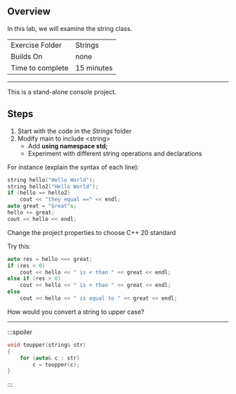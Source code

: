 ## Overview
In this lab, we will examine the string class.

| | |
| --------- | --------------------------- |
| Exercise Folder | Strings  |
| Builds On | none |
| Time to complete | 15 minutes

* * *
This is a stand-alone console project.

## Steps
1. Start with the code in the *Strings* folder
2. Modify main to include &lt;string&gt;
	- Add **using namespace std;**
	- Experiment with different string operations and declarations

For instance (explain the syntax of each line):
```C++
string hello("Hello World");
string hello2("Hello World");
if (hello == hello2) 
    cout << "they equal ==" << endl;
auto great = "Great"s;
hello += great;
cout << hello << endl;
```
Change the project properties to choose C++ 20 standard

Try this:
```C++
auto res = hello <=> great;
if (res < 0) 
    cout << hello << " is < than " << great << endl;
else if (res > 0) 
    cout << hello << " is > than " << great << endl;
else 
    cout << hello << " is equal to " << great << endl;
```

How would you convert a string to upper case? 

---

:::spoiler
```c++
void toupper(string& str)
{
    for (auto& c : str)
        c = toupper(c);
}
```
:::

